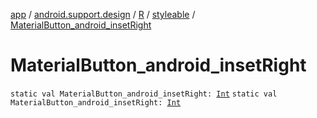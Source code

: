 [app](../../../index.md) / [android.support.design](../../index.md) / [R](../index.md) / [styleable](index.md) / [MaterialButton_android_insetRight](./-material-button_android_inset-right.md)

# MaterialButton_android_insetRight

`static val MaterialButton_android_insetRight: `[`Int`](https://kotlinlang.org/api/latest/jvm/stdlib/kotlin/-int/index.html)
`static val MaterialButton_android_insetRight: `[`Int`](https://kotlinlang.org/api/latest/jvm/stdlib/kotlin/-int/index.html)